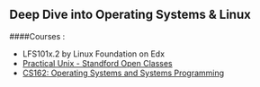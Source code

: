 


## Deep Dive into Operating Systems & Linux 

####Courses :

 - LFS101x.2 by Linux Foundation on Edx
 - [Practical Unix - Standford Open Classes](http://openclassroom.stanford.edu/MainFolder/CoursePage.php?course=PracticalUnix)
 - [CS162: Operating Systems and Systems Programming](https://cs162.eecs.berkeley.edu/)